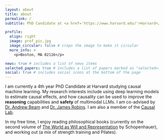 ```yaml
---
layout: about
title: about
permalink: /
subtitle: PhD Candidate at <a href='https://www.harvard.edu/'>Harvard</a>. 

profile:
  align: right
  image: prof_pic.jpg
  image_circular: false # crops the image to make it circular
  more_info: >
    <p>Boston, MA 02116</p>

news: true # includes a list of news items
selected_papers: true # includes a list of papers marked as "selected={true}"
social: true # includes social icons at the bottom of the page
---
```


I am currently a 4th year PhD Candidate at Harvard studying causal machine learning. 
My research interests include using deep learning models to estimate causal effects, and 
how causality can be used to improve the **reasoning** capabilities and **safety** of 
multimodal LLMs. 
I am co-advised by [Dr. Andrew Beam](https://hsph.harvard.edu/profile/andrew-beam/) and  [Dr. James Robins](https://hsph.harvard.edu/profile/james-m-robins/). 
I am also a member of the [Causal Lab](https://causalab.hsph.harvard.edu/).

In my free time, I enjoy reading philosophical books (currently on the second volume of [The World as Will and Representation](https://en.wikipedia.org/wiki/The_World_as_Will_and_Representation) by Schopenhauer),
and working out (a mix of strength training and Pilates).

